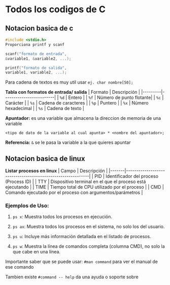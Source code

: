 # Todos los codigos de C

## Notacion basica de c

```c 
#include <stdio.h>
Proporciona printf y scanf
```

```c
scanf("formato de entrada", 
&variable1, &variable2, ...);

printf("formato de salida", 
variable1, variable2, ...);
```

Para cadena de textos es muy util usar
`ej. char nombre[50];`

**Tabla con formatos de entrada/ salida**
| Formato | Descripción             |
|---------|-------------------------|
| `%d`    | Entero                  |
| `%f`    | Número de punto flotante|
| `%c`    | Carácter                |
| `%s`    | Cadena de caracteres    |
| `%p`    | Puntero                 |
| `%x`    | Número hexadecimal      |
| `%s`    | Cadena de texto         |

**Apuntador:** es una variable que almacena la direccion de memoria de una variable

`<tipo de dato de la variable al cual apunta> * <nombre del apuntador>;`

**Referencia:** `&` se le pasa la variable a la que quieres apuntar

## Notacion basica de linux

**Listar procesos en linux**
| Campo | Descripción                                                |
|-------|------------------------------------------------------------|
| PID   | Identificador del proceso (Process ID)                     |
| TTY   | Dispositivo terminal en el que el proceso está ejecutando  |
| TIME  | Tiempo total de CPU utilizado por el proceso               |
| CMD   | Comando ejecutado por el proceso con argumentos/parámetros |

### Ejemplos de Uso:

1. `ps x`: Muestra todos los procesos en ejecución.

2. `ps ax`: Muestra todos los procesos en el sistema, no solo los del usuario.

3. `ps u`: Incluye más información detallada en el listado de procesos.

4. `ps w`: Muestra la línea de comandos completa (columna CMD), no solo la que cabe en una línea.

Importante saber que se puede usar: `#man command` para ver el manual de ese comando

Tambien existe `#command -- help` da una ayuda o soporte sobre